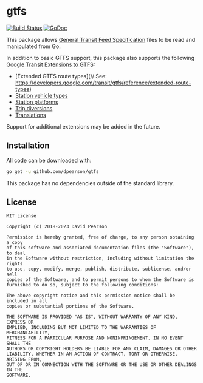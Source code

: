 # gtfs #

[![Build Status](https://github.com/dpearson/gtfs/actions/workflows/go.yml/badge.svg?branch=master)](https://github.com/dpearson/gtfs/actions)
[![GoDoc](https://godoc.org/github.com/dpearson/gtfs?status.svg)](https://godoc.org/github.com/dpearson/gtfs)

This package allows [General Transit Feed Specification](https://developers.google.com/transit/gtfs/) files to be read and manipulated from Go.

In addition to basic GTFS support, this package also supports the following [Google Transit Extensions to GTFS](https://developers.google.com/transit/gtfs/reference/gtfs-extensions):

* [Extended GTFS route types](// See: https://developers.google.com/transit/gtfs/reference/extended-route-types)
* [Station vehicle types](https://developers.google.com/transit/gtfs/reference/gtfs-extensions#station-vehicle-types)
* [Station platforms](https://developers.google.com/transit/gtfs/reference/gtfs-extensions#station-platforms)
* [Trip diversions](https://developers.google.com/transit/gtfs/reference/gtfs-extensions#trip-diversions)
* [Translations](https://developers.google.com/transit/gtfs/reference/gtfs-extensions#translations)

Support for additional extensions may be added in the future.

## Installation ##

All code can be downloaded with:

```sh
go get -u github.com/dpearson/gtfs
```

This package has no dependencies outside of the standard library.

## License ##

```
MIT License

Copyright (c) 2018-2023 David Pearson

Permission is hereby granted, free of charge, to any person obtaining a copy
of this software and associated documentation files (the "Software"), to deal
in the Software without restriction, including without limitation the rights
to use, copy, modify, merge, publish, distribute, sublicense, and/or sell
copies of the Software, and to permit persons to whom the Software is
furnished to do so, subject to the following conditions:

The above copyright notice and this permission notice shall be included in all
copies or substantial portions of the Software.

THE SOFTWARE IS PROVIDED "AS IS", WITHOUT WARRANTY OF ANY KIND, EXPRESS OR
IMPLIED, INCLUDING BUT NOT LIMITED TO THE WARRANTIES OF MERCHANTABILITY,
FITNESS FOR A PARTICULAR PURPOSE AND NONINFRINGEMENT. IN NO EVENT SHALL THE
AUTHORS OR COPYRIGHT HOLDERS BE LIABLE FOR ANY CLAIM, DAMAGES OR OTHER
LIABILITY, WHETHER IN AN ACTION OF CONTRACT, TORT OR OTHERWISE, ARISING FROM,
OUT OF OR IN CONNECTION WITH THE SOFTWARE OR THE USE OR OTHER DEALINGS IN THE
SOFTWARE.
```